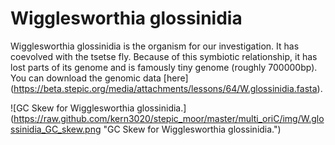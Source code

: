 Wigglesworthia glossinidia
==========================

Wigglesworthia glossinidia is the organism for our investigation. It
has coevolved with the tsetse fly. Because of this symbiotic
relationship, it has lost parts of its genome and is famously tiny
genome (roughly 700000bp). You can download the genomic data [here]
(https://beta.stepic.org/media/attachments/lessons/64/W.glossinidia.fasta).

![GC Skew for Wigglesworthia glossinidia.]
(https://raw.github.com/kern3020/stepic_moor/master/multi_oriC/img/W.glossinidia_GC_skew.png
 "GC Skew for Wigglesworthia glossinidia.")

